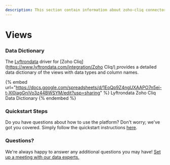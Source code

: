 ```yaml
---
description: This section contain information about zoho-cliq connector views information
---
```


# Views

### Data Dictionary

The [Lyftrondata](https://www.lyftrondata.com/) driver for [Zoho Cliq](https://www.lyftrondata.com/integration/Zoho Cliq/)[ ](https://www.lyftrondata.com/integration/zoho-cliq/)provides a detailed data dictionary of the views with data types and column names.

{% embed url="https://docs.google.com/spreadsheets/d/1EoQp9Z4ngUXAAPO7n5ei-t-Xl0iagGniVo3z44BWSYM/edit?usp=sharing" %}
Lyftrondata Zoho Cliq Data Dictionary
{% endembed %}

### Quickstart Steps

Do you have questions about how to use the platform? Don't worry; we've got you covered. Simply follow the quickstart instructions [here](../../../../quickstart-steps.md).

### Questions? <a href="#questions" id="questions"></a>

We're always happy to answer any additional questions you may have! [Set up a meeting with our data experts.](https://www.lyftrondata.com/book-a-meeting/)


